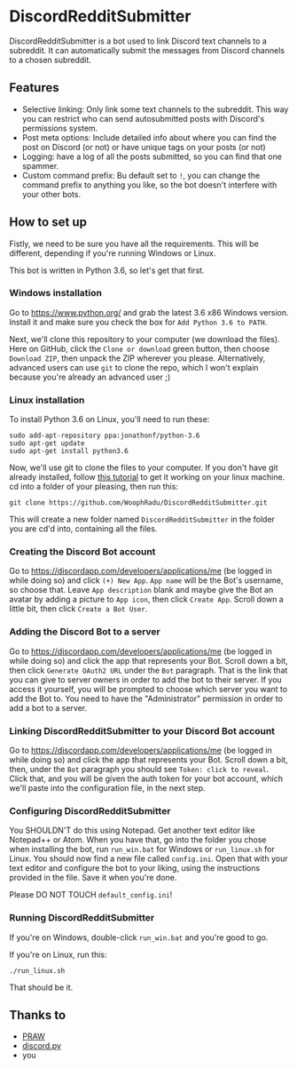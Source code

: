 # DiscordRedditSubmitter
DiscordRedditSubmitter is a bot used to link Discord text channels to a subreddit. It can automatically submit the messages from Discord channels to a chosen subreddit.


## Features

 * Selective linking: Only link some text channels to the subreddit. This way you can restrict who can send autosubmitted posts with Discord's permissions system.
 * Post meta options: Include detailed info about where you can find the post on Discord (or not) or have unique tags on your posts (or not)
 * Logging: have a log of all the posts submitted, so you can find that one spammer.
 * Custom command prefix: Bu default set to ```!```, you can change the command prefix to anything you like, so the bot doesn't interfere with your other bots.

## How to set up
Fistly, we need to be sure you have all the requirements. This will be different, depending if you're running Windows or Linux.

This bot is written in Python 3.6, so let's get that first.
### Windows installation
Go to https://www.python.org/ and grab the latest 3.6 x86 Windows version. Install it and make sure you check the box for ```Add Python 3.6 to PATH```.

Next, we'll clone this repository to your computer (we download the files). Here on GitHub, click the ```Clone or download``` green button, then choose ```Download ZIP```, then unpack the ZIP wherever you please. Alternatively, advanced users can use ```git``` to clone the repo, which I won't explain because you're already an advanced user ;)

### Linux installation
To install Python 3.6 on Linux, you'll need to run these:
```
sudo add-apt-repository ppa:jonathonf/python-3.6
sudo apt-get update
sudo apt-get install python3.6
```
Now, we'll use git to clone the files to your computer. If you don't have git already installed, follow [this tutorial](https://git-scm.com/book/en/v1/Getting-Started-Installing-Git) to get it working on your linux machine. cd into a folder of your pleasing, then run this:
```
git clone https://github.com/WoophRadu/DiscordRedditSubmitter.git
```
This will create a new folder named ```DiscordRedditSubmitter``` in the folder you are cd'd into, containing all the files.

### Creating the Discord Bot account
Go to https://discordapp.com/developers/applications/me (be logged in while doing so) and click ```(+) New App```. ```App name``` will be the Bot's username, so choose that. Leave ```App description``` blank and maybe give the Bot an avatar by adding a picture to ```App icon```, then click ```Create App```. Scroll down a little bit, then click ```Create a Bot User```.

### Adding the Discord Bot to a server
Go to https://discordapp.com/developers/applications/me (be logged in while doing so) and click the app that represents your Bot. Scroll down a bit, then click ```Generate OAuth2 URL``` under the ```Bot``` paragraph. That is the link that you can give to server owners in order to add the bot to their server. If you access it yourself, you will be prompted to choose which server you want to add the Bot to. You need to have the "Administrator" permission in order to add a bot to a server.

### Linking DiscordRedditSubmitter to your Discord Bot account
Go to https://discordapp.com/developers/applications/me (be logged in while doing so) and click the app that represents your Bot. Scroll down a bit, then, under the ```Bot``` paragraph you should see ```Token: click to reveal```. Click that, and you will be given the auth token for your bot account, which we'll paste into the configuration file, in the next step.

### Configuring DiscordRedditSubmitter
You SHOULDN'T do this using Notepad. Get another text editor like Notepad++ or Atom. When you have that, go into the folder you chose when installing the bot, run ```run_win.bat``` for Windows or ```run_linux.sh``` for Linux. You should now find a new file called ```config.ini```. Open that with your text editor and configure the bot to your liking, using the  instructions provided in the file. Save it when you're done.

Please DO NOT TOUCH ```default_config.ini```!

### Running DiscordRedditSubmitter
If you're on Windows, double-click ```run_win.bat``` and you're good to go.

If you're on Linux, run this:
```
./run_linux.sh
```
That should be it.
## Thanks to

 * [PRAW](https://github.com/praw-dev/praw)
 * [discord.py](https://github.com/Rapptz/discord.py)
 * you
